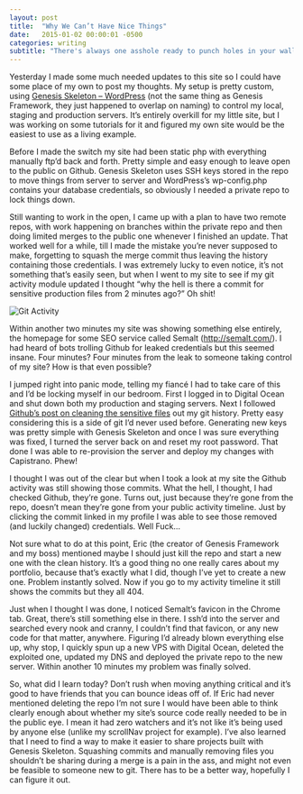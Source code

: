 ```yaml
---
layout: post
title:  "Why We Can’t Have Nice Things"
date:   2015-01-02 00:00:01 -0500
categories: writing
subtitle: "There's always one asshole ready to punch holes in your walls right when leave your door unlocked"
---
```


Yesterday I made some much needed updates to this site so I could have some place of my own to post my thoughts. My setup is pretty custom, using [Genesis Skeleton – WordPress](https://github.com/genesis/wordpress) (not the same thing as Genesis Framework, they just happened to overlap on naming) to control my local, staging and production servers. It’s entirely overkill for my little site, but I was working on some tutorials for it and figured my own site would be the easiest to use as a living example.

Before I made the switch my site had been static php with everything manually ftp’d back and forth. Pretty simple and easy enough to leave open to the public on Github. Genesis Skeleton uses SSH keys stored in the repo to move things from server to server and WordPress’s wp-config.php contains your database credentials, so obviously I needed a private repo to lock things down.

Still wanting to work in the open, I came up with a plan to have two remote repos, with work happening on branches within the private repo and then doing limited merges to the public one whenever I finished an update. That worked well for a while, till I made the mistake you’re never supposed to make, forgetting to squash the merge commit thus leaving the history containing those credentials. I was extremely lucky to even notice, it’s not something that’s easily seen, but when I went to my site to see if my git activity module updated I thought “why the hell is there a commit for sensitive production files from 2 minutes ago?” Oh shit!

<img src="{{ site.github.com }}/dist/images/Git-Activity.png" alt="Git Activity" class="aligncenter" id="exifviewer-img-1" exifid="56974376" oldsrc="{{ site.github.com }}/dist/images/Git-Activity.png">

Within another two minutes my site was showing something else entirely, the homepage for some SEO service called Semalt (http://semalt.com/). I had heard of bots trolling Github for leaked credentials but this seemed insane. Four minutes? Four minutes from the leak to someone taking control of my site? How is that even possible?

I jumped right into panic mode, telling my fiancé I had to take care of this and I’d be locking myself in our bedroom. First I logged in to Digital Ocean and shut down both my production and staging servers. Next I followed [Github’s post on cleaning the sensitive files](https://help.github.com/articles/remove-sensitive-data/) out my git history. Pretty easy considering this is a side of git I’d never used before. Generating new keys was pretty simple with Genesis Skeleton and once I was sure everything was fixed, I turned the server back on and reset my root password. That done I was able to re-provision the server and deploy my changes with Capistrano. Phew!

I thought I was out of the clear but when I took a look at my site the Github activity was still showing those commits. What the hell, I thought, I had checked Github, they’re gone. Turns out, just because they’re gone from the repo, doesn’t mean they’re gone from your public activity timeline. Just by clicking the commit linked in my profile I was able to see those removed (and luckily changed) credentials. Well Fuck…

Not sure what to do at this point, Eric (the creator of Genesis Framework and my boss) mentioned maybe I should just kill the repo and start a new one with the clean history. It’s a good thing no one really cares about my portfolio, because that’s exactly what I did, though I’ve yet to create a new one. Problem instantly solved. Now if you go to my activity timeline it still shows the commits but they all 404.

Just when I thought I was done, I noticed Semalt’s favicon in the Chrome tab. Great, there’s still something else in there. I ssh’d into the server and searched every nook and cranny, I couldn’t find that favicon, or any new code for that matter, anywhere. Figuring I’d already blown everything else up, why stop, I quickly spun up a new VPS with Digital Ocean, deleted the exploited one, updated my DNS and deployed the private repo to the new server. Within another 10 minutes my problem was finally solved.

So, what did I learn today? Don’t rush when moving anything critical and it’s good to have friends that you can bounce ideas off of. If Eric had never mentioned deleting the repo I’m not sure I would have been able to think clearly enough about whether my site’s source code really needed to be in the public eye. I mean it had zero watchers and it’s not like it’s being used by anyone else (unlike my scrollNav project for example). I’ve also learned that I need to find a way to make it easier to share projects built with Genesis Skeleton. Squashing commits and manually removing files you shouldn’t be sharing during a merge is a pain in the ass, and might not even be feasible to someone new to git. There has to be a better way, hopefully I can figure it out.
